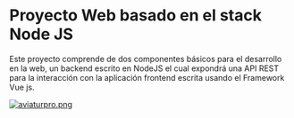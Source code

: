# Proyecto Web basado en el stack Node JS

Este proyecto comprende de dos componentes básicos para el desarrollo en la web, un backend escrito en NodeJS el cual expondrá una
API REST para la interacción con la aplicación frontend escrita usando el Framework Vue js.

[![aviaturpro.png](https://i.postimg.cc/hj6wV2TL/aviaturpro.png)](https://postimg.cc/zbw0rSdv)
